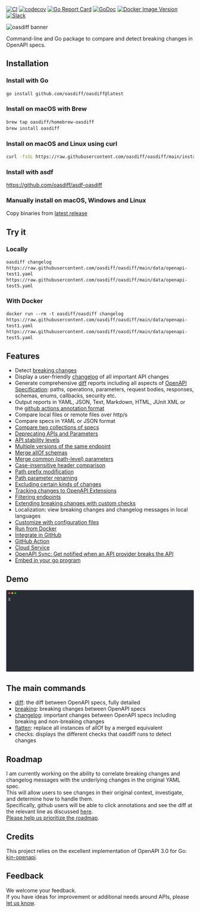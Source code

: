 
[![CI](https://github.com/oasdiff/oasdiff/workflows/go/badge.svg)](https://github.com/oasdiff/oasdiff/actions)
[![codecov](https://codecov.io/gh/oasdiff/oasdiff/branch/main/graph/badge.svg?token=Y8BM6X77JY)](https://codecov.io/gh/oasdiff/oasdiff)
[![Go Report Card](https://goreportcard.com/badge/github.com/oasdiff/oasdiff)](https://goreportcard.com/report/github.com/oasdiff/oasdiff)
[![GoDoc](https://godoc.org/github.com/oasdiff/oasdiff?status.svg)](https://godoc.org/github.com/oasdiff/oasdiff)
[![Docker Image Version](https://img.shields.io/docker/v/oasdiff/oasdiff?sort=semver)](https://hub.docker.com/r/oasdiff/oasdiff/tags)
[![Slack](https://img.shields.io/badge/slack-&#64;oasdiff-green.svg?logo=slack)](https://join.slack.com/t/oasdiff/shared_invite/zt-1wvo7wois-ttncNBmyjyRXqBzyg~P6oA)

![oasdiff banner](https://github.com/yonatanmgr/oasdiff/assets/31913495/ac9b154e-72d1-4969-bc3b-f527bbe7751d)


Command-line and Go package to compare and detect breaking changes in OpenAPI specs.

## Installation

### Install with Go
```bash
go install github.com/oasdiff/oasdiff@latest
```

### Install on macOS with Brew
```bash
brew tap oasdiff/homebrew-oasdiff
brew install oasdiff
```

### Install on macOS and Linux using curl

```bash
curl -fsSL https://raw.githubusercontent.com/oasdiff/oasdiff/main/install.sh | sh
```

### Install with asdf

https://github.com/oasdiff/asdf-oasdiff

### Manually install on macOS, Windows and Linux
Copy binaries from [latest release](https://github.com/oasdiff/oasdiff/releases/)


## Try it

### Locally
```
oasdiff changelog https://raw.githubusercontent.com/oasdiff/oasdiff/main/data/openapi-test1.yaml https://raw.githubusercontent.com/oasdiff/oasdiff/main/data/openapi-test5.yaml
```

### With Docker
```
docker run --rm -t oasdiff/oasdiff changelog https://raw.githubusercontent.com/oasdiff/oasdiff/main/data/openapi-test1.yaml https://raw.githubusercontent.com/oasdiff/oasdiff/main/data/openapi-test5.yaml
```

## Features 
- Detect [breaking changes](BREAKING-CHANGES.md)
- Display a user-friendly [changelog](BREAKING-CHANGES.md) of all important API changes
- Generate comprehensive [diff](DIFF.md) reports including all aspects of [OpenAPI Specification](https://swagger.io/specification/): paths, operations, parameters, request bodies, responses, schemas, enums, callbacks, security etc.
- Output reports in YAML, JSON, Text, Markdown, HTML, JUnit XML or the [github actions annotation format](https://docs.github.com/en/actions/using-workflows/workflow-commands-for-github-actions#setting-a-warning-message)
- Compare local files or remote files over http/s
- Compare specs in YAML or JSON format
- [Compare two collections of specs](COMPOSED.md)
- [Deprecating APIs and Parameters](DEPRECATION.md)
- [API stability levels](STABILITY.md)
- [Multiple versions of the same endpoint](MATCHING-ENDPOINTS.md#duplicate-endpoints)
- [Merge allOf schemas](ALLOF.md)
- [Merge common (path-level) parameters](COMMON-PARAMS.md)
- [Case-insensitive header comparison](HEADER-DIFF.md)
- [Path prefix modification](PATH-PREFIX.md)
- [Path parameter renaming](PATH-PARAM-RENAME.md)
- [Excluding certain kinds of changes](DIFF.md#excluding-specific-kinds-of-changes)
- [Tracking changes to OpenAPI Extensions](DIFF.md#openapi-extensions)
- [Filtering endpoints](FILTERING-ENDPOINTS.md)
- [Extending breaking changes with custom checks](CUSTOMIZING-CHECKS.md)
- Localization: view breaking changes and changelog messages in local languages 
- [Customize with configuration files](CONFIG-FILES.md)
- [Run from Docker](DOCKER.md)
- [Integrate in GitHub](https://github.com/oasdiff/github-demo/tree/main)
- [GitHub Action](https://github.com/oasdiff/oasdiff-action)
- [Cloud Service](OASDIFF-SERVICE.md)
- [OpenAPI Sync: Get notified when an API provider breaks the API](https://github.com/oasdiff/sync/)
- [Embed in your go program](GO.md)

## Demo
<img src="./demo.svg">

## The main commands
- [diff](DIFF.md): the diff between OpenAPI specs, fully detailed
- [breaking](BREAKING-CHANGES.md): breaking changes between OpenAPI specs  
- [changelog](BREAKING-CHANGES.md): important changes between OpenAPI specs including breaking and non-breaking changes
- [flatten](ALLOF.md): replace all instances of allOf by a merged equivalent
- checks: displays the different checks that oasdiff runs to detect changes

## Roadmap
I am currently working on the ability to correlate breaking changes and changelog messages with the underlying changes in the original YAML spec.  
This will allow users to see changes in their original context, investigate, and determine how to handle them.  
Specifically, github users will be able to click annotations and see the diff at the relevant line as discussed [here](https://github.com/oasdiff/oasdiff/issues/574).  
[Please help us prioritize the roadmap](https://github.com/oasdiff/oasdiff/discussions/631).

## Credits
This project relies on the excellent implementation of OpenAPI 3.0 for Go: [kin-openapi](https://github.com/getkin/kin-openapi).

## Feedback
We welcome your feedback.  
If you have ideas for improvement or additional needs around APIs, please [let us know](https://github.com/oasdiff/oasdiff/discussions/new?category=ideas).
